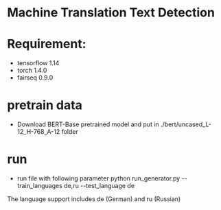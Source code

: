 # Machine Translation Text Detection

# Requirement:
- tensorflow 1.14
- torch 1.4.0
- fairseq 0.9.0

# pretrain data
- Download BERT-Base pretrained model and put in ./bert/uncased_L-12_H-768_A-12 folder

# run 
- run file with following parameter
python run_generator.py --train_languages de,ru --test_language de

The language support includes de (German) and ru (Russian)

